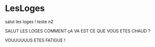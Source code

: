 # LesLoges

salut les loges !
teste n2

SALUT LES LOGES COMMENT çA VA EST CE QUE VOUS ETES CHAUD ?

VOUUUUUUS ETES FATIGUE !
